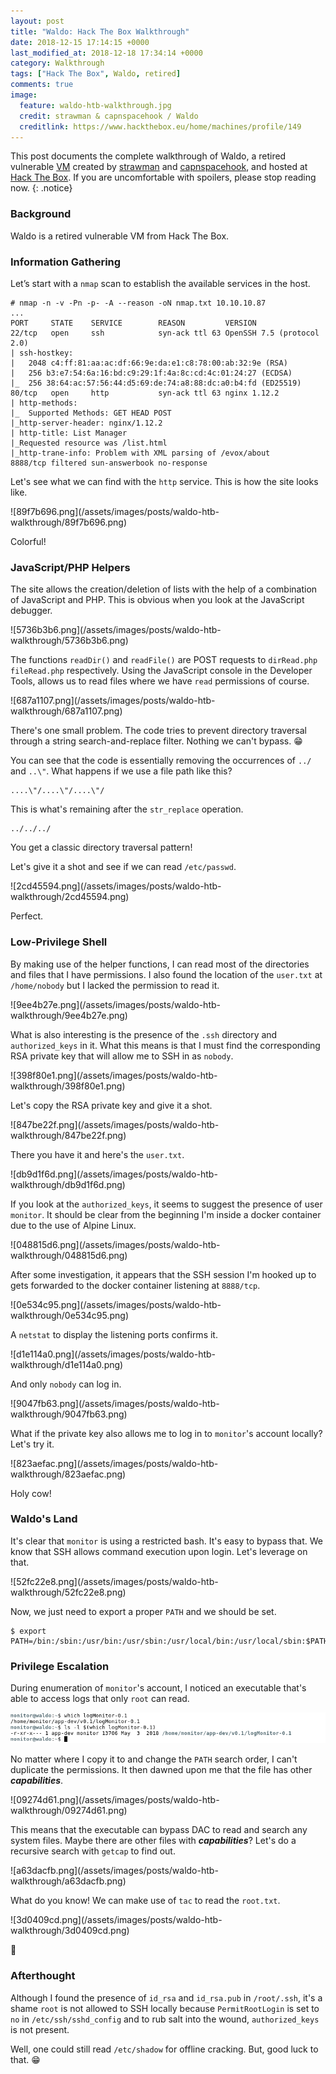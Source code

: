 ```yaml
---
layout: post
title: "Waldo: Hack The Box Walkthrough"
date: 2018-12-15 17:14:15 +0000
last_modified_at: 2018-12-18 17:34:14 +0000
category: Walkthrough
tags: ["Hack The Box", Waldo, retired]
comments: true
image:
  feature: waldo-htb-walkthrough.jpg
  credit: strawman & capnspacehook / Waldo
  creditlink: https://www.hackthebox.eu/home/machines/profile/149
---
```


This post documents the complete walkthrough of Waldo, a retired vulnerable [VM][1] created by [strawman][2] and [capnspacehook][3], and hosted at [Hack The Box][4]. If you are uncomfortable with spoilers, please stop reading now.
{: .notice}

<!--more-->

### Background

Waldo is a retired vulnerable VM from Hack The Box.

### Information Gathering

Let’s start with a `nmap` scan to establish the available services in the host.

```
# nmap -n -v -Pn -p- -A --reason -oN nmap.txt 10.10.10.87
...
PORT     STATE    SERVICE        REASON         VERSION
22/tcp   open     ssh            syn-ack ttl 63 OpenSSH 7.5 (protocol 2.0)
| ssh-hostkey:
|   2048 c4:ff:81:aa:ac:df:66:9e:da:e1:c8:78:00:ab:32:9e (RSA)
|   256 b3:e7:54:6a:16:bd:c9:29:1f:4a:8c:cd:4c:01:24:27 (ECDSA)
|_  256 38:64:ac:57:56:44:d5:69:de:74:a8:88:dc:a0:b4:fd (ED25519)
80/tcp   open     http           syn-ack ttl 63 nginx 1.12.2
| http-methods:
|_  Supported Methods: GET HEAD POST
|_http-server-header: nginx/1.12.2
| http-title: List Manager
|_Requested resource was /list.html
|_http-trane-info: Problem with XML parsing of /evox/about
8888/tcp filtered sun-answerbook no-response
```

Let's see what we can find with the `http` service. This is how the site looks like.

<a class="image-popup">
![89f7b696.png](/assets/images/posts/waldo-htb-walkthrough/89f7b696.png)
</a>

Colorful!

### JavaScript/PHP Helpers

The site allows the creation/deletion of lists with the help of a combination of JavaScript and PHP. This is obvious when you look at the JavaScript debugger.

<a class="image-popup">
![5736b3b6.png](/assets/images/posts/waldo-htb-walkthrough/5736b3b6.png)
</a>

The functions `readDir()` and `readFile()` are POST requests to `dirRead.php` `fileRead.php` respectively. Using the JavaScript console in the Developer Tools, allows us to read files where we have `read` permissions of course.

<a class="image-popup">
![687a1107.png](/assets/images/posts/waldo-htb-walkthrough/687a1107.png)
</a>

There's one small problem. The code tries to prevent directory traversal through a string search-and-replace filter. Nothing we can't bypass. :grin:

You can see that the code is essentially removing the occurrences of `../` and `..\"`. What happens if we use a file path like this?

```
....\"/....\"/....\"/
```

This is what's remaining after the `str_replace` operation.

```
../../../
```

You get a classic directory traversal pattern!

Let's give it a shot and see if we can read `/etc/passwd`.

<a class="image-popup">
![2cd45594.png](/assets/images/posts/waldo-htb-walkthrough/2cd45594.png)
</a>

Perfect.

### Low-Privilege Shell

By making use of the helper functions, I can read most of the directories and files that I have permissions. I also found the location of the `user.txt` at `/home/nobody` but I lacked the permission to read it.

<a class="image-popup">
![9ee4b27e.png](/assets/images/posts/waldo-htb-walkthrough/9ee4b27e.png)
</a>

What is also interesting is the presence of the `.ssh` directory and `authorized_keys` in it. What this means is that I must find  the corresponding RSA private key that will allow me to SSH in as `nobody`.

<a class="image-popup">
![398f80e1.png](/assets/images/posts/waldo-htb-walkthrough/398f80e1.png)
</a>

Let's copy the RSA private key and give it a shot.

<a class="image-popup">
![847be22f.png](/assets/images/posts/waldo-htb-walkthrough/847be22f.png)
</a>

There you have it and here's the `user.txt`.

<a class="image-popup">
![db9d1f6d.png](/assets/images/posts/waldo-htb-walkthrough/db9d1f6d.png)
</a>

If you look at the `authorized_keys`, it seems to suggest the presence of user `monitor`. It should be clear from the beginning I'm inside a docker container due to the use of Alpine Linux.

<a class="image-popup">
![048815d6.png](/assets/images/posts/waldo-htb-walkthrough/048815d6.png)
</a>

After some investigation, it appears that the SSH session I'm hooked up to gets forwarded to the docker container listening at `8888/tcp`.

<a class="image-popup">
![0e534c95.png](/assets/images/posts/waldo-htb-walkthrough/0e534c95.png)
</a>

A `netstat` to display the listening ports confirms it.

<a class="image-popup">
![d1e114a0.png](/assets/images/posts/waldo-htb-walkthrough/d1e114a0.png)
</a>

And only `nobody` can log in.

<a class="image-popup">
![9047fb63.png](/assets/images/posts/waldo-htb-walkthrough/9047fb63.png)
</a>

What if the private key also allows me to log in to `monitor`'s account locally? Let's try it.

<a class="image-popup">
![823aefac.png](/assets/images/posts/waldo-htb-walkthrough/823aefac.png)
</a>

Holy cow!

### Waldo's Land

It's clear that `monitor` is using a restricted bash. It's easy to bypass that. We know that SSH allows command execution upon login. Let's leverage on that.

<a class="image-popup">
![52fc22e8.png](/assets/images/posts/waldo-htb-walkthrough/52fc22e8.png)
</a>

Now, we just need to export a proper `PATH` and we should be set.

```
$ export PATH=/bin:/sbin:/usr/bin:/usr/sbin:/usr/local/bin:/usr/local/sbin:$PATH
```

### Privilege Escalation

During enumeration of `monitor`'s account, I noticed an executable that's able to access logs that only `root` can read.

![1e73ef2b.png](/assets/images/posts/waldo-htb-walkthrough/1e73ef2b.png)
<a class="image-popup">
</a>

No matter where I copy it to and change the `PATH` search order, I can't duplicate the permissions. It then dawned upon me that the file has other ***capabilities***.

<a class="image-popup">
![09274d61.png](/assets/images/posts/waldo-htb-walkthrough/09274d61.png)
</a>

This means that the executable can bypass DAC to read and search any system files. Maybe there are other files with ***capabilities***? Let's do a recursive search with `getcap` to find out.

<a class="image-popup">
![a63dacfb.png](/assets/images/posts/waldo-htb-walkthrough/a63dacfb.png)
</a>

What do you know! We can make use of `tac` to read the `root.txt`.

<a class="image-popup">
![3d0409cd.png](/assets/images/posts/waldo-htb-walkthrough/3d0409cd.png)
</a>

:dancer:

### Afterthought

Although I found the presence of `id_rsa` and `id_rsa.pub` in `/root/.ssh`, it's a shame `root` is not allowed to SSH locally because `PermitRootLogin` is set to `no` in `/etc/ssh/sshd_config` and to rub salt into the wound, `authorized_keys` is not present.

Well, one could still read `/etc/shadow` for offline cracking. But, good luck to that. :grin:

[1]: https://www.hackthebox.eu/home/machines/profile/149
[2]: https://www.hackthebox.eu/home/users/profile/1895
[3]: https://www.hackthebox.eu/home/users/profile/35484
[4]: https://www.hackthebox.eu/

